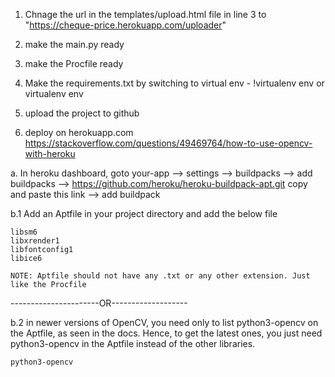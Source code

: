 1. Chnage the url in the templates/upload.html file in line 3 to "https://cheque-price.herokuapp.com/uploader"

2. make the main.py ready

3. make the Procfile ready

4. Make the requirements.txt by switching to virtual env - !virtualenv env or 
virtualenv env

5. upload the project to github

6. deploy on herokuapp.com
https://stackoverflow.com/questions/49469764/how-to-use-opencv-with-heroku


a. In heroku dashboard,
    goto your-app --> settings --> buildpacks --> add buildpacks --> https://github.com/heroku/heroku-buildpack-apt.git
    copy and paste this link --> add buildpack


b.1 Add an Aptfile in your project directory and add the below file

    libsm6
    libxrender1
    libfontconfig1
    libice6

    NOTE: Aptfile should not have any .txt or any other extension. Just like the Procfile

----------------------OR-------------------

b.2 in newer versions of OpenCV, you need only to list python3-opencv on the Aptfile, as seen in the docs.
    Hence, to get the latest ones, you just need python3-opencv in the Aptfile instead of the other libraries.

    python3-opencv